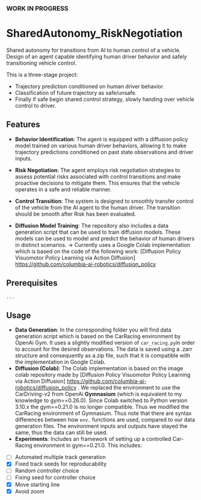 ### WORK IN PROGRESS ###


# SharedAutonomy_RiskNegotiation

Shared autonomy for transitions from AI to human control of a vehicle. Design of an agent capable identifying human driver behavior and safely transitioning vehicle control.

This is a three-stage project: 
- Trajectory prediction conditioned on human driver behavior.
- Classification of future trajectory as safe/unsafe.
- Finally if safe begin shared control strategy, slowly handing over vehicle control to driver.

## Features
- **Behavior Identification**: The agent is equipped with a diffusion policy model trained on various human driver behaviors, allowing it to make trajectory predictions conditioned on past state observations and driver inputs.

- **Risk Negotiation**: The agent employs risk negotiation strategies to assess potential risks associated with control transitions and make proactive decisions to mitigate them. This ensures that the vehicle operates in a safe and reliable manner.

- **Control Transition**: The system is designed to smoothly transfer control of the vehicle from the AI agent to the human driver. The transition should be smooth after Risk has been evaluated.

- **Diffusion Model Training**: The repository also includes a data generation script that can be used to train diffusion models. These models can be used to model and predict the behavior of human drivers in distinct scenarios.
-> Currently uses a Google Colab implementation which is based on the code of the following work: [Diffusion Policy
Visuomotor Policy Learning via Action Diffusion] https://github.com/columbia-ai-robotics/diffusion_policy 



## Prerequisites

```
...

```

## Usage

- **Data Generation**: In the corresponding folder you will find data generation script which is based on the CarRacing environment by OpenAi Gym. It uses a slightly modified version of `car_racing.py`in order to account for the desired observations. The data is saved using a .zarr structure and consequently as a.zip file, such that it is compatible with the implementation in Google Colab.
- **Diffusion (Colab)**: 
The Colab implementation is based on the image colab repository made by [Diffusion Policy
Visuomotor Policy Learning via Action Diffusion] https://github.com/columbia-ai-robotics/diffusion_policy . We replaced the environment to use the CarDriving-v2 from OpenAi **Gymnasium** (which is equivalent to my knowledge to gym==0.26.0). Since Colab switched to Python version 3.10.x the gym==0.21.0 is no longer compatible. Thus we modified the CarRacing environment of Gymnasium. Thus note that there are syntax differences between how `env.` functions are used, compared to our data generation files. 
The environment inputs and outputs have stayed the same, thus the data can still be used. 
- **Experiments**: 
Includes an framework of setting up a controlled Car-Racing environment in gym==0.21.0. This includes:
- [ ] Automated multiple track generation
- [x] Fixed track seeds for reproducability
- [ ] Random controller choice
- [ ] Fixing seed for controller choice
- [x] Move starting line
- [x] Avoid zoom